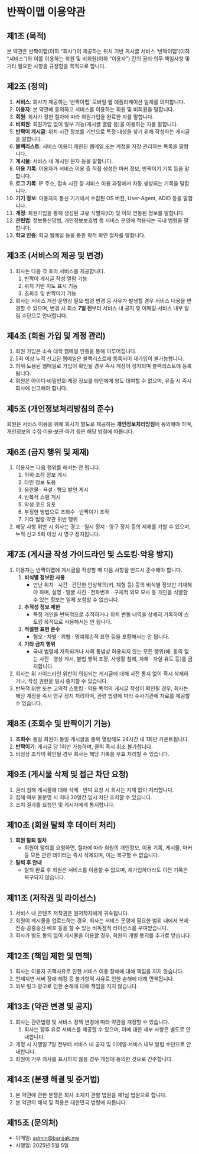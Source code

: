 # **반짝이맵 이용약관**

## 제1조 (목적)

본 약관은 반짝이맵(이하 “회사”)이 제공하는 위치 기반 게시글 서비스 ‘반짝이맵’(이하 “서비스”)와 이를 이용하는 회원 및 비회원(이하 “이용자”) 간의 권리·의무·책임사항 및 기타 필요한 사항을 규정함을 목적으로 합니다.

## 제2조 (정의)

1. **서비스**: 회사가 제공하는 ‘반짝이맵’ 모바일·웹 애플리케이션 일체를 의미합니다.
2. **이용자**: 본 약관에 동의하고 서비스를 이용하는 회원 및 비회원을 말합니다.
3. **회원**: 회사가 정한 절차에 따라 회원가입을 완료한 자를 말합니다.
4. **비회원**: 회원가입 없이 일부 기능(게시글 열람 등)을 이용하는 자를 말합니다.
5. **반짝이 게시글**: 위치·시간 정보를 기반으로 특정 대상을 찾기 위해 작성하는 게시글을 말합니다.
6. **블랙리스트**: 서비스 이용이 제한된 웹메일 또는 계정을 저장·관리하는 목록을 말합니다.
7. **게시물**: 서비스 내 게시된 문자 등을 말합니다.
8. **이용 기록**: 이용자가 서비스 이용 중 직접 생성한 마커 정보, 반짝이기 기록 등을 말합니다.
9. **로그 기록**: IP 주소, 접속 시간 등 서비스 이용 과정에서 자동 생성되는 기록을 말합니다.
10. **기기 정보**: 이용자의 통신 기기에서 수집된 OS 버전, User‑Agent, ADID 등을 말합니다.
11. **계정**: 회원가입을 통해 생성된 고유 식별자(ID) 및 이와 연동된 정보를 말합니다.
12. **관련법**: 정보통신망법, 개인정보보호법 등 서비스 운영에 적용되는 국내 법령을 말합니다.
13. **학교 인증**: 학교 웹메일 등을 통한 학적 확인 절차를 말합니다.

## 제3조 (서비스의 제공 및 변경)

1. 회사는 다음 각 호의 서비스를 제공합니다.
   1. 반짝이 게시글 작성·열람 기능
   2. 위치 기반 지도 표시 기능
   3. 조회수 및 반짝이기 기능
2. 회사는 서비스 개선·운영상 필요·법령 변경 등 사유가 발생할 경우 서비스 내용을 변경할 수 있으며, 변경 시 최소 **7일 전**부터 서비스 내 공지 및 이메일·서비스 내부 알림 수단으로 안내합니다.

## 제4조 (회원 가입 및 계정 관리)

1. 회원 가입은 소속 대학 웹메일 인증을 통해 이루어집니다.
2. 5회 이상 누적 신고된 웹메일은 블랙리스트에 등록되어 재가입이 불가능합니다.
3. 허위·도용된 웹메일로 가입이 확인될 경우 즉시 계정이 정지되며 블랙리스트에 등록됩니다.
4. 회원은 아이디·비밀번호·계정 정보를 타인에게 양도·대여할 수 없으며, 유출 시 즉시 회사에 신고해야 합니다.

## 제5조 (개인정보처리방침의 준수)

회원은 서비스 이용을 위해 회사가 별도로 제공하는 **개인정보처리방침**에 동의해야 하며, 개인정보의 수집·이용·보관·파기 등은 해당 방침에 따릅니다.

## 제6조 (금지 행위 및 제재)

1. 이용자는 다음 행위를 해서는 안 됩니다.
   1. 허위·조작 정보 게시
   2. 타인 정보 도용
   3. 음란물 · 욕설 · 혐오 발언 게시
   4. 반복적 스팸 게시
   5. 악성 코드 유포
   6. 부정한 방법으로 조회수 · 반짝이기 조작
   7. 기타 법령·약관 위반 행위
2. 해당 사항 위반 시 회사는 경고 · 일시 정지 · 영구 정지 등의 제재를 가할 수 있으며, 누적 신고 5회 이상 시 영구 정지됩니다.

## 제7조 (게시글 작성 가이드라인 및 스토킹·악용 방지)

1. 이용자는 반짝이맵에 게시글을 작성할 때 다음 사항을 반드시 준수해야 합니다.
   1. **비식별 정보만 사용**
      - 만난 위치 · 시간 · 간단한 인상착의(키, 체형 등) 등의 비식별 정보만 기재해야 하며, 실명 · 얼굴 사진 · 전화번호 · 구체적 외모 묘사 등 개인을 식별할 수 있는 정보는 일체 포함할 수 없습니다.
   2. **추적성 정보 제한**
      - 특정 개인을 반복적으로 추적하거나 위치 변동 내역을 상세히 기록하여 스토킹 목적으로 사용해서는 안 됩니다.
   3. **적절한 표현 준수**
      - 혐오 · 차별 · 위협 · 명예훼손적 표현 등을 포함해서는 안 됩니다.
   4. **기타 금지 행위**
      - 국내 법령에 저촉되거나 사회 통념상 허용되지 않는 모든 행위(예: 동의 없는 사진 · 영상 게시, 불법 행위 조장, 사생활 침해, 자해 · 자살 유도 등)를 금지합니다.
2. 회사는 위 가이드라인 위반이 의심되는 게시글에 대해 사전 통지 없이 즉시 삭제하거나, 작성 권한을 일시 중지할 수 있습니다.
3. 반복적 위반 또는 고의적 스토킹 · 악용 목적의 게시글 작성이 확인될 경우, 회사는 해당 계정을 즉시 영구 정지 처리하며, 관련 법령에 따라 수사기관에 자료를 제공할 수 있습니다.

## 제8조 (조회수 및 반짝이기 기능)

1. **조회수**: 동일 회원이 동일 게시글을 중복 열람해도 24시간 내 1회만 카운트됩니다.
2. **반짝이기**: 게시글 당 1회만 가능하며, 클릭 즉시 취소 불가합니다.
3. 비정상 조작이 확인될 경우 회사는 해당 기록을 무효 처리할 수 있습니다.

## 제9조 (게시물 삭제 및 접근 차단 요청)

1. 권리 침해 게시물에 대해 삭제 · 반박 요청 시 회사는 지체 없이 처리합니다.
2. 침해 여부 불분명 시 최대 30일간 임시 차단 조치할 수 있습니다.
3. 조치 결과를 요청인 및 게시자에게 통지합니다.

## 제10조 (회원 탈퇴 후 데이터 처리)

1. **회원 탈퇴 절차**
   - 회원이 탈퇴를 요청하면, 절차에 따라 회원의 개인정보, 이용 기록, 게시물, 마커 등 모든 관련 데이터는 즉시 삭제되며, 이는 복구할 수 없습니다.
2. **탈퇴 후 안내**
   - 탈퇴 완료 후 회원은 서비스를 이용할 수 없으며, 재가입하더라도 이전 기록은 복구되지 않습니다.

## 제11조 (저작권 및 라이선스)

1. 서비스 내 콘텐츠 저작권은 원저작자에게 귀속됩니다.
2. 회원이 게시물을 업로드하는 경우, 회사는 서비스 운영에 필요한 범위 내에서 복제·전송·공중송신·배포 등을 할 수 있는 비독점적 라이선스를 부여받습니다.
3. 회사가 별도 동의 없이 게시물을 이용할 경우, 회원의 개별 동의를 추가로 받습니다.

## 제12조 (책임 제한 및 면책)

1. 회사는 이용자 귀책사유로 인한 서비스 이용 장애에 대해 책임을 지지 않습니다.
2. 천재지변·서버 장애·해킹 등 불가항력 사유로 인한 손해에 대해 면책됩니다.
3. 외부 링크·광고로 인한 손해에 대해 책임을 지지 않습니다.

## 제13조 (약관 변경 및 공지)

1. 회사는 관련법령 및 서비스 정책 변경에 따라 약관을 개정할 수 있습니다.
   1. 회사는 향후 유료 서비스를 제공할 수 있으며, 이에 대한 세부 사항은 별도로 안내합니다.
2. 개정 시 시행일 7일 전부터 서비스 내 공지 및 이메일·서비스 내부 알림 수단으로 안내합니다.
3. 회원이 거부 의사를 표시하지 않을 경우 개정에 동의한 것으로 간주합니다.

## 제14조 (분쟁 해결 및 준거법)

1. 본 약관에 관한 분쟁은 회사 소재지 관할 법원을 제1심 법원으로 합니다.
2. 본 약관의 해석 및 적용은 대한민국 법령에 따릅니다.

## 제15조 (문의처)

- 이메일: [admin@banjjak.me](mailto:admin@banjjak.me)
- 시행일: 2025년 5월 5일
